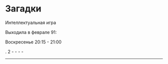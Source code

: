 # Загадки

Интеллектуальная игра

Выходила в феврале 91:

Воскресенье 20:15 - 21:00

.   2   -   -   -   -
-   -   -   -   -   -

